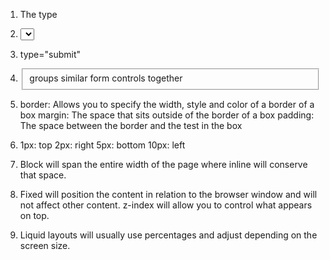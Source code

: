 1. The type

2. <select> creates a dropdown list

3. type="submit"

4. <fieldset> groups similar form controls together



1. border: Allows you to specify the width, style and color of a border of a box
   margin: The space that sits outside of the border of a box
   padding: The space between  the border and the test in the box

2. 1px: top
   2px: right
   5px: bottom
   10px: left

3. Block will span the entire width of the page where inline will conserve that space.

4. Fixed will position the content in relation to the browser window and will not affect other content.  z-index will
   allow you to control what appears on top.

5. Liquid layouts will usually use percentages and adjust depending on the screen size.
